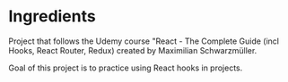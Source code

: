 # Ingredients

Project that follows the Udemy course "React - The Complete Guide (incl Hooks, React Router, Redux) created by Maximilian Schwarzmüller.

Goal of this project is to practice using React hooks in projects.